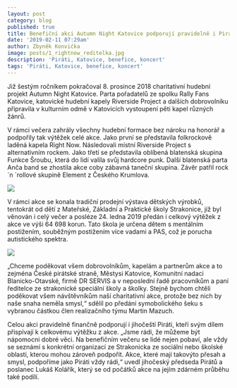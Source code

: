 ```yaml
---
layout: post
category: blog
published: true
title: Benefiční akci Autumn Night Katovice podporují pravidelně i Piráti
date: '2019-02-11 07:29am'
author: Zbyněk Konvička
image: posts/1_rightnow_reditelka.jpg
description: 'Piráti, Katovice, benefice, koncert'
tags: 'Piráti, Katovice, benefice, koncert'
---
```

Již šestým ročníkem pokračoval 8. prosince 2018 charitativní hudební projekt Autumn Night Katovice. Parta pořadatelů ze spolku Rally Fans Katovice, katovické hudební kapely Riverside Project a dalších dobrovolníku připravila v kulturním odmě v Katovicích vystoupení pěti kapel různých žánrů. 

V rámci večera zahrály všechny hudební formace bez nároku na honorář a podpořily tak výtěžek celé akce. Jako první se představila folkrockově laděná kapela Right Now. Následovali místní Riverside Project s alternativním rockem. Jako třetí se představila oblíbená blatenská skupina Funkce Šroubu, která do lidí valila svůj hardcore punk. Další blatenská parta Anča band se zhostila akce coby zábavná  taneční skupina. Závěr patřil rock´n ´rollové skupině Element z Českého Krumlova. 

![](posts/2_riverside_project.jpg)

V rámci akce se konala tradiční prodejní výstava dětských výrobků, tentokrát od dětí z Mateřské, Základní a Praktické školy Strakonice, jíž byl věnován i celý večer a posléze 24. ledna 2019 předán i celkový výtěžek z akce ve výši 64 698 korun. Tato škola je určena dětem s
 mentálním postižením, souběžným postižením více vadami a PAS, což je porucha autistického spektra. 

![](posts/3_prodejni_vystava.jpg)

„Chceme poděkovat všem dobrovolníkům, kapelám a partnerům akce a to zejména České pirátské straně, Městysi Katovice, Komunitní nadaci Blanicko-Otavské, firmě DR SERVIS a v neposlední řadě pracovníkům a paní ředitelce ze strakonické speciální školy a školky. Stejně bychom chtěli poděkovat všem návštěvníkům naší charitativní akce, protože bez nich by naše snaha neměla smysl,“ sdělil po předání symobolického šeku s vybranou částkou člen realizačního týmu Martin Mazuch.

Celou akci pravidelně finančně podporují i jihočeští Piráti, kteří svým dílem přispívají k celkovému výtěžku z akce. „Jsme rádi, že můžeme být nápomocni dobré věci. Na benefičním večeru se lidé nejen pobaví, ale vždy se seznámí s konkrétní organizací ze Strakonicka ze sociální nebo školské oblasti, kterou mohou zároveň podpořit. Akce, které mají takovýto přesah a smysl, podpoříme jako Piráti vždy rádi,“ uvedl jihočeský předseda Pirátů a poslanec Lukáš Kolářík, který se od počátků akce na jejím zdárném průběhu také podílí.
